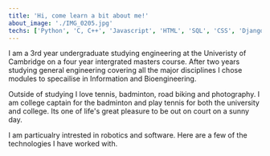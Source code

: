 ```yaml
---
title: 'Hi, come learn a bit about me!'
about_image: './IMG_0205.jpg'
techs: ['Python', 'C, C++', 'Javascript', 'HTML', 'SQL', 'CSS', 'Django', 'SolidWorks']
---
```


I am a 3rd year undergraduate studying engineering at the Univeristy of Cambridge on a four year intergrated masters course. After two years studying general engineering covering all the major disciplines I chose modules to specailise in Information and Bioengineering.

Outside of studying I love tennis, badminton, road biking and photography. I am college captain for the badminton and play tennis for both the university and college. Its one of life's great pleasure to be out on court on a sunny day.

I am particualry intrested in robotics and software. Here are a few of the technologies I have worked with.
